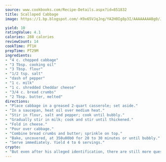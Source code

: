 ```yaml
---
source: www.cookbooks.com/Recipe-Details.aspx?id=851832
title: Scalloped Cabbage
image: https://1.bp.blogspot.com/-K9x65VJqJng/YA2H0Ig8p3I/AAAAAAAABg0/JRKr7ZzesxofwlGw6YudXad_aQn9BD52QCLcBGAsYHQ/s299/2.png

yield: 10
ratingValue: 4.1
calories: 288 calories
reviewCount: 14
cookTime: PT1H
prepTime: PT29M
ingredients:
- "4 c. chopped cabbage"
- "3 Tbsp. cooking oil"
- "3 Tbsp. flour"
- "1/2 tsp. salt"
- "dash of pepper"
- "1 c. milk"
- "1 c. shredded Cheddar cheese"
- "3/4 c. bread crumbs"
- "2 Tbsp. butter, melted"
directions:
- "Place cabbage in a greased 2-quart casserole; set aside."
- "In a saucepan, heat oil over medium heat."
- "Stir in flour, salt and pepper; cook until bubbly."
- "Gradually stir in milk; cook and stir until thickened."
- "Fold in cheese."
- "Pour over cabbage."
- "Combine bread crumbs and butter; sprinkle on top."
- "Bake, uncovered, at 350u00b0 for 20 to 30 minutes or until bubbly."
- "Serve immediately. Yield 4 to 6 servings."
crypto:
- "But even after his alleged identification, there are still more questions than answers about the enigmatic creator of Bitcoin."
---
```

